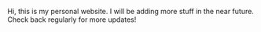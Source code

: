 Hi, this is my personal website. I will be adding more stuff in the near future. Check back regularly for more updates!

